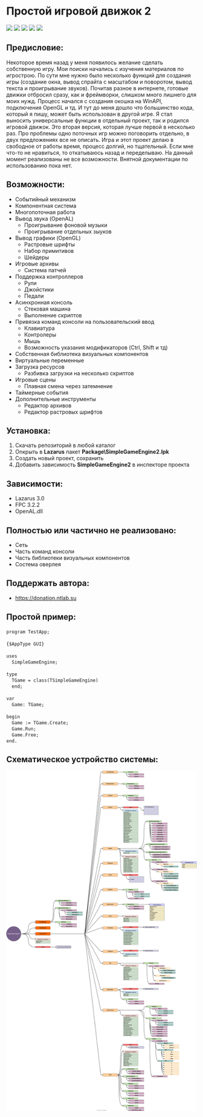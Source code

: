# Простой игровой движок 2

![](https://img.shields.io/github/stars/accuratealx/SimpleGameEngine2)
![](https://img.shields.io/github/downloads/accuratealx/SimpleGameEngine2/total)
![](https://img.shields.io/github/repo-size/accuratealx/SimpleGameEngine2)
![](https://img.shields.io/github/last-commit/accuratealx/SimpleGameEngine2)
![](https://img.shields.io/github/languages/top/accuratealx/SimpleGameEngine2)

## Предисловие:
Некоторое время назад у меня появилось желание сделать собственную игру. Мои поиски начались с изучения материалов по игрострою. По сути мне нужно было несколько функций для создания игры (создание окна, вывод спрайта с масштабом и поворотом, вывод текста и проигрывание звуков). Почитав разное в интернете, готовые движки отбросил сразу, как и фреймворки, слишком много лишнего для моих нужд. Процесс начался с создания окошка на WinAPI, подключения OpenGL и тд. И тут до меня дошло что большинство кода, который я пишу, может быть использован в другой игре. Я стал выносить универсальные функции в отдельный проект, так и родился игровой движок. Это вторая версия, которая лучше первой в несколько раз. Про проблемы одно поточных игр можно поговорить отдельно, в двух предложениях все не описать. Игра и этот проект делаю в свободное от работы время, процесс долгий, но тщательный. Если мне что-то не нравиться, то откатываюсь назад и переделываю. На данный момент реализованы не все возможности. Внятной документации по использованию пока нет.

## Возможности:
- Событийный механизм
- Компонентная система
- Многопоточная работа
- Вывод звука (OpenAL)
  - Проигрывание фоновой музыки
  - Проигрывание отдельных зыуков
- Вывод графики (OpenGL)
  - Растровые шрифты
  - Набор примитивов
  - Шейдеры
- Игровые архивы
  - Система патчей
- Поддержка контроллеров
  - Рули
  - Джойстики
  - Педали
- Асинхронная консоль
  - Стековая машина
  - Выполнение скриптов
- Привязка команд консоли на пользовательский ввод
  - Клавиатура
  - Контролеры
  - Мышь
  - Возможность указания модификаторов (Ctrl, Shift и тд)
- Собственная библиотека визуальных компонентов
- Виртуальные переменные
- Загрузка ресурсов
  - Разбивка загрузки на несколько скриптов
- Игровые сцены
  - Плавная смена через затемнение
- Таймерные события
- Дополнительные инструменты
  - Редактор архивов
  - Редактор растровых шрифтов

## Установка:
1. Скачать репозиторий в любой каталог
2. Оnкрыть в **Lazarus** пакет **Package\SimpleGameEngine2.lpk**
3. Создать новый проект, сохранить
4. Добавить зависимость **SimpleGameEngine2** в инспекторе проекта

## Зависимости:
- Lazarus 3.0
- FPC 3.2.2
- OpenAL.dll

## Полностью или частично не реализовано:
- Сеть
- Часть команд консоли
- Часть библиотеки визуальных компонентов
- Состема оверлея

## Поддержать автора:
- https://donation.ntlab.su

## Простой пример:
```
program TestApp;

{$AppType GUI}

uses
  SimpleGameEngine;

type
  TGame = class(TSimpleGameEngine)  
  end;
  
var
  Game: TGame;
  
begin
  Game := TGame.Create;
  Game.Run;
  Game.Free;
end.
```

## Схематическое устройство системы:
![Схема](https://github.com/accuratealx/SimpleGameEngine2/raw/master/Doc/Схема.svg)
